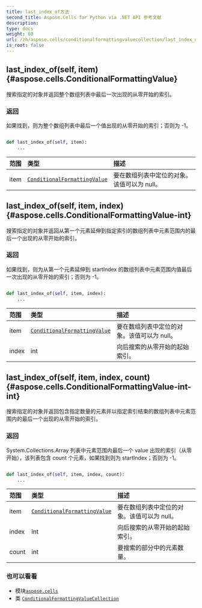 ```yaml
---
title: last_index_of方法
second_title: Aspose.Cells for Python via .NET API 参考文献
description:
type: docs
weight: 60
url: /zh/aspose.cells/conditionalformattingvaluecollection/last_index_of/
is_root: false
---
```

##  last_index_of(self, item) {#aspose.cells.ConditionalFormattingValue}
搜索指定的对象并返回整个数组列表中最后一次出现的从零开始的索引。


### 返回

如果找到，则为整个数组列表中最后一个值出现的从零开始的索引；否则为 -1。


```python

def last_index_of(self, item):
    ...
```


|范围|类型|描述|
| :- | :- | :- |
| item | [`ConditionalFormattingValue`](/cells/python-net/zh/aspose.cells/conditionalformattingvalue) |要在数组列表中定位的对象。该值可以为 null。|


##  last_index_of(self, item, index) {#aspose.cells.ConditionalFormattingValue-int}
搜索指定的对象并返回从第一个元素延伸到指定索引的数组列表中元素范围内的最后一个出现的从零开始的索引。


### 返回

如果找到，则为从第一个元素延伸到 startIndex 的数组列表中元素范围内值最后一次出现的从零开始的索引；否则为 -1。


```python

def last_index_of(self, item, index):
    ...
```


|范围|类型|描述|
| :- | :- | :- |
| item | [`ConditionalFormattingValue`](/cells/python-net/zh/aspose.cells/conditionalformattingvalue) |要在数组列表中定位的对象。该值可以为 null。|
| index | int |向后搜索的从零开始的起始索引。|


##  last_index_of(self, item, index, count) {#aspose.cells.ConditionalFormattingValue-int-int}
搜索指定的对象并返回包含指定数量的元素并以指定索引结束的数组列表中元素范围内的最后一个出现的从零开始的索引。


### 返回

System.Collections.Array 列表中元素范围内最后一个 value 出现的索引（从零开始），该列表包含 count 个元素，如果找到则为 startIndex；否则为 -1。


```python

def last_index_of(self, item, index, count):
    ...
```


|范围|类型|描述|
| :- | :- | :- |
| item | [`ConditionalFormattingValue`](/cells/python-net/zh/aspose.cells/conditionalformattingvalue) |要在数组列表中定位的对象。该值可以为 null。|
| index | int |向后搜索的从零开始的起始索引。|
| count | int |要搜索的部分中的元素数量。|



### 也可以看看
* 模块[`aspose.cells`](../../)
* 类 [`ConditionalFormattingValueCollection`](/cells/python-net/zh/aspose.cells/conditionalformattingvaluecollection)
